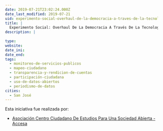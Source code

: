 ```yaml
---
date: 2019-07-21T23:02:24.000Z
date_last_modified: 2019-07-21
uid: experimento-social-overhaul-de-la-democracia-a-traves-de-la-tecnologia
title: |
  Experimento Social: Overhaul De La Democracia A Través De La Tecnología
description: |
  
type: 
website: 
date_ini: 
date_end: 
tags:
  - monitoreo-de-servicios-publicos
  - mapeo-ciudadano
  - transparencia-y-rendicion-de-cuentas
  - participación-ciudadana
  - uso-de-datos-abiertos
  - periodismo-de-datos
cities: 
  - San José
---
```


Esta iniciativa fue realizada por:

- [Asociación Centro Ciudadano De Estudios Para Una Sociedad Abierta -Accesa](/organizaciones/asociacion-centro-ciudadano-de-estudios-para-una-sociedad-abierta-accesa)
